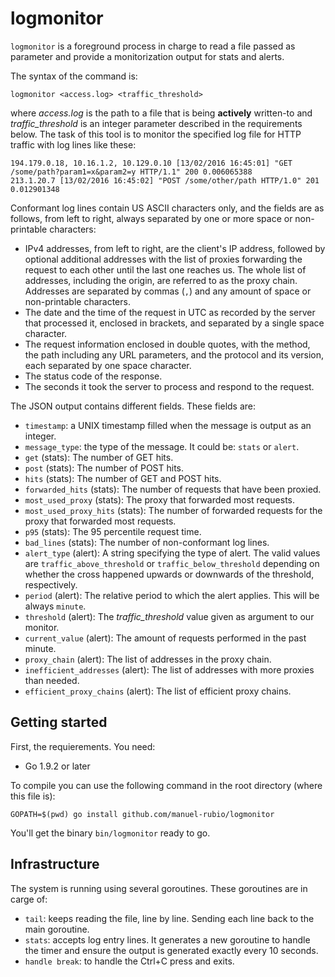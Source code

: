logmonitor
==========

`logmonitor` is a foreground process in charge to read a file passed as parameter and provide a monitorization output for stats and alerts.

The syntax of the command is:

```
logmonitor <access.log> <traffic_threshold>
```

where *access.log* is the path to a file that is being **actively** written-to and
*traffic_threshold* is an integer parameter described in the requirements below.
The task of this tool is to monitor the specified log file for HTTP traffic with
log lines like these:

```
194.179.0.18, 10.16.1.2, 10.129.0.10 [13/02/2016 16:45:01] "GET /some/path?param1=x&param2=y HTTP/1.1" 200 0.006065388
213.1.20.7 [13/02/2016 16:45:02] "POST /some/other/path HTTP/1.0" 201 0.012901348
```

Conformant log lines contain US ASCII characters only, and the fields are as
follows, from left to right, always separated by one or more space or
non-printable characters:
  * IPv4 addresses, from left to right, are the client's IP address, followed
    by optional additional addresses with the list of proxies forwarding the
    request to each other until the last one reaches us. The whole list of
    addresses, including the origin, are referred to as the proxy chain.
    Addresses are separated by commas (`,`) and any amount of space or
    non-printable characters.
  * The date and the time of the request in UTC as recorded by the server that
    processed it, enclosed in brackets, and separated by a single space
    character.
  * The request information enclosed in double quotes, with the method, the path
    including any URL parameters, and the protocol and its version, each
    separated by one space character.
  * The status code of the response.
  * The seconds it took the server to process and respond to the request.

The JSON output contains different fields. These fields are:

  * `timestamp`: a UNIX timestamp filled when the message is output as an integer.
  * `message_type`: the type of the message. It could be: `stats` or `alert`.
  * `get` (stats): The number of GET hits.
  * `post` (stats): The number of POST hits.
  * `hits` (stats): The number of GET and POST hits.
  * `forwarded_hits` (stats): The number of requests that have been proxied.
  * `most_used_proxy` (stats): The proxy that forwarded most requests.
  * `most_used_proxy_hits` (stats): The number of forwarded requests for the proxy
    that forwarded most requests.
  * `p95` (stats): The 95 percentile request time.
  * `bad_lines` (stats): The number of non-conformant log lines.
  * `alert_type` (alert): A string specifying the type of alert. The valid values
    are `traffic_above_threshold` or `traffic_below_threshold` depending
    on whether the cross happened upwards or downwards of the threshold,
    respectively.
  * `period` (alert): The relative period to which the alert applies. This will
    be always `minute`.
  * `threshold` (alert): The *traffic_threshold* value given as argument to our
    monitor.
  * `current_value` (alert): The amount of requests performed in the past minute.
  * `proxy_chain` (alert): The list of addresses in the proxy chain.
  * `inefficient_addresses` (alert): The list of addresses with more proxies than
     needed.
  * `efficient_proxy_chains` (alert): The list of efficient proxy chains.

Getting started
---------------

First, the requierements. You need:

  * Go 1.9.2 or later

To compile you can use the following command in the root directory (where this file is):

```
GOPATH=$(pwd) go install github.com/manuel-rubio/logmonitor
```

You'll get the binary `bin/logmonitor` ready to go.

Infrastructure
--------------

The system is running using several goroutines. These goroutines are in carge of:

  * `tail`: keeps reading the file, line by line. Sending each line back to the main goroutine.
  * `stats`: accepts log entry lines. It generates a new goroutine to handle the timer and ensure the output is generated exactly every 10 seconds.
  * `handle break`: to handle the Ctrl+C press and exits.
